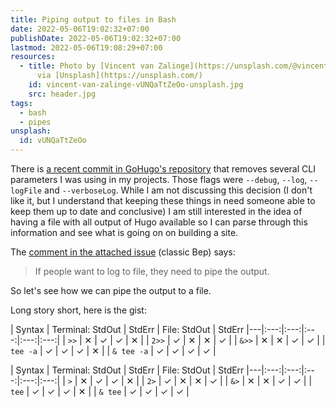 ```yaml
---
title: Piping output to files in Bash
date: 2022-05-06T19:02:32+07:00
publishDate: 2022-05-06T19:02:32+07:00
lastmod: 2022-05-06T19:08:29+07:00
resources:
  - title: Photo by [Vincent van Zalinge](https://unsplash.com/@vincentvanzalinge)
      via [Unsplash](https://unsplash.com/)
    id: vincent-van-zalinge-vUNQaTtZeOo-unsplash.jpg
    src: header.jpg
tags:
  - bash
  - pipes
unsplash:
  id: vUNQaTtZeOo
---
```


There is [a recent commit in GoHugo's repository](https://github.com/gohugoio/hugo/pull/9649) that removes several CLI parameters I was using in my projects. Those flags were `--debug`, `--log`, `--logFile` and `--verboseLog`. While I am not discussing this decision (I don't like it, but I understand that keeping these things in need someone able to keep them up to date and conclusive) I am still interested in the idea of having a file with all output of Hugo available so I can parse through this information and see what is going on on building a site.

The [comment in the attached issue](https://github.com/gohugoio/hugo/issues/9648) (classic Bep) says:

> If people want to log to file, they need to pipe the output.

So let's see how we can pipe the output to a file.

Long story short, here is the gist:

| Syntax | Terminal: StdOut | StdErr | File: StdOut | StdErr
|---|:---:|:---:|:---:|:---:|:---:|
| `>>` | ✕ | ✓ | ✓ | ✕ |
| `2>>` | ✓ | ✕ | ✕ | ✓ |
| `&>>` | ✕ | ✕ | ✓ | ✓ |
| `tee -a` | ✓ | ✓ | ✓ | ✕ |
| `& tee -a` | ✓ | ✓ | ✓ | ✓ |

| Syntax | Terminal: StdOut | StdErr | File: StdOut | StdErr
|---|:---:|:---:|:---:|:---:|:---:|
| `>` | ✕ | ✓ | ✓ | ✕ |
| `2>` | ✓ | ✕ | ✕ | ✓ |
| `&>` | ✕ | ✕ | ✓ | ✓ |
| `tee` | ✓ | ✓ | ✓ | ✕ |
| `& tee` | ✓ | ✓ | ✓ | ✓ |

